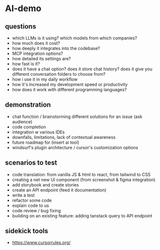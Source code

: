 # AI-demo

## questions
- which LLMs is it using? which models from which companies?
- how much does it cost?
- how deeply it integrates into the codebase?
- MCP integration options?
- how detailed its settings are?
- how fast is it?
- does it have a chat option? does it store chat history? does it give you different conversation folders to choose from?
- how i use it in my daily workflow
- how it's increased my development speed or productivity
- how does it work with different programming languages?

## demonstration
- chat function / brainstorming different solutions for an issue (ask audience)
- code completion
- integration w various IDEs
- downfalls, limitations, lack of contextual awareness
- future roadmap for (insert ai tool)
- windsurf's plugin architecture / cursor's customization options

## scenarios to test
- code translation: from vanilla JS & html to react, from tailwind to CSS
- creating a net new UI component (from screenshot & figma integration)
- add storybook and create stories
- create an API endpoint (feed it documentation)
- write a test
- refactor some code
- explain code to us
- code review / bug fixing
- building on an existing feature: adding tanstack query to API endpoint

## sidekick tools
- https://www.cursorrules.org/